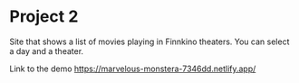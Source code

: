 # Project 2
Site that shows a list of movies playing in Finnkino theaters. You can select a day and a theater.

Link to the demo https://marvelous-monstera-7346dd.netlify.app/
